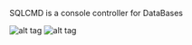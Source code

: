 
SQLCMD is a console controller for DataBases

![alt tag](http://i.imgur.com/T1RezfA.png)
![alt tag](http://i.imgur.com/da3wfAl.png) 


